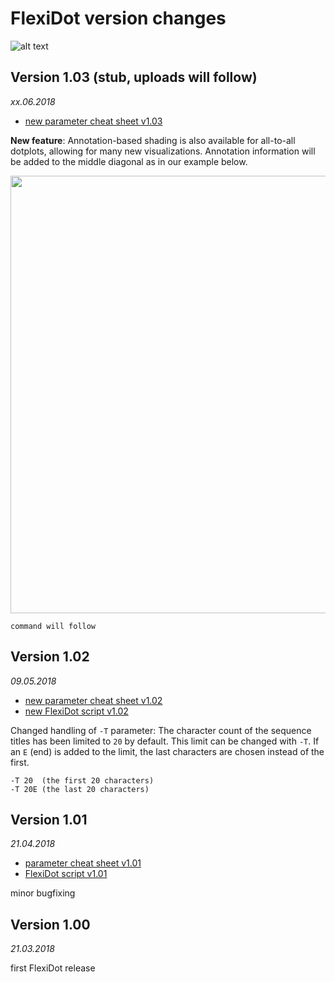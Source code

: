 # FlexiDot version changes

![alt text](https://github.com/molbio-dresden/flexidot/blob/master/images/Selfdotplots_banner4.png "FlexiDot self dotplots")

## Version 1.03 (stub, uploads will follow)
*xx.06.2018* 

* [new parameter cheat sheet v1.03](https://github.com/molbio-dresden/flexidot/blob/master/documentation/usage_v1.03.pdf) 

**New feature**: Annotation-based shading is also available for all-to-all dotplots, allowing for many new visualizations. Annotation information will be added to the middle diagonal as in our example below.

<img src="https://github.com/molbio-dresden/flexidot/blob/master/images/all_against_all_annotation_based_shading_cool.png" width="700">

```
command will follow
```


## Version 1.02 
*09.05.2018*

* [new parameter cheat sheet v1.02](https://github.com/molbio-dresden/flexidot/blob/master/documentation/usage_v1.02.pdf) 
* [new FlexiDot script v1.02](https://github.com/molbio-dresden/flexidot/blob/master/code/flexidot_v1.02.py)

Changed handling of `-T` parameter: The character count of the sequence titles has been limited to `20` by default. This limit can be changed with `-T`. If an `E` (end) is added to the limit, the last characters are chosen instead of the first. 

```
-T 20  (the first 20 characters)     
-T 20E (the last 20 characters)
```


## Version 1.01 
*21.04.2018*


* [parameter cheat sheet v1.01](https://github.com/molbio-dresden/flexidot/blob/master/documentation/usage_v1.01.pdf)
* [FlexiDot script v1.01](https://github.com/molbio-dresden/flexidot/blob/master/code/flexidot_v1.01.py)

minor bugfixing



## Version 1.00 
*21.03.2018*

first FlexiDot release
